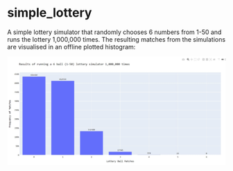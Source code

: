 # simple_lottery

A simple lottery simulator that randomly chooses 6 numbers from 1-50 and runs the lottery 1,000,000 times.
The resulting matches from the simulations are visualised in an offline plotted histogram:

![image](histogram.jpg)
